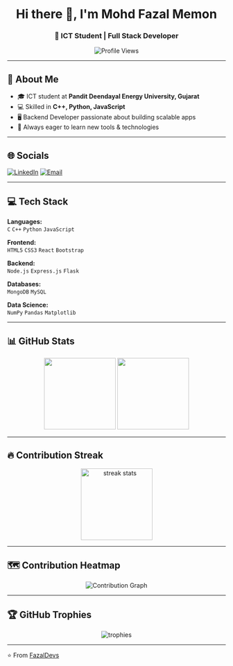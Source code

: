 <h1 align="center">Hi there 👋, I'm Mohd Fazal Memon</h1>
<h3 align="center">🚀 ICT Student | Full Stack Developer</h3>

<p align="center">
  <img src="https://komarev.com/ghpvc/?username=FazalDevs&label=Profile%20Views&color=blueviolet&style=flat" alt="Profile Views"/>
</p>

---

## 💫 About Me
- 🎓 ICT student at **Pandit Deendayal Energy University, Gujarat**
- 💻 Skilled in **C++, Python, JavaScript**
- 🖥 Backend Developer passionate about building scalable apps
- 🎯 Always eager to learn new tools & technologies

---

## 🌐 Socials
[![LinkedIn](https://img.shields.io/badge/LinkedIn-blue?style=flat&logo=linkedin)](https://linkedin.com/in/fazal-memon)
[![Email](https://img.shields.io/badge/Email-D14836?style=flat&logo=gmail&logoColor=white)](mailto:mohdfazalrm786@example.com)

---

## 💻 Tech Stack
**Languages:**  
`C` `C++` `Python` `JavaScript`  

**Frontend:**  
`HTML5` `CSS3` `React` `Bootstrap`  

**Backend:**  
`Node.js` `Express.js` `Flask`  

**Databases:**  
`MongoDB` `MySQL`  

**Data Science:**  
`NumPy` `Pandas` `Matplotlib`  

---

## 📊 GitHub Stats
<p align="center">
  <img src="https://github-readme-stats.vercel.app/api?username=FazalDevs&show_icons=true&theme=radical" height="165"/>
  <img src="https://github-readme-stats.vercel.app/api/top-langs/?username=FazalDevs&layout=compact&theme=radical" height="165"/>
</p>

---

## 🔥 Contribution Streak
<p align="center">
  <img src="https://streak-stats.demolab.com/?user=FazalDevs&theme=radical" alt="streak stats" height="165"/>
</p>

---

## 🗺 Contribution Heatmap
<p align="center">
  <img src="https://github-readme-activity-graph.vercel.app/graph?username=FazalDevs&theme=react-dark&hide_border=true&area=true" alt="Contribution Graph"/>
</p>

---

## 🏆 GitHub Trophies
<p align="center">
  <img src="https://github-profile-trophy.vercel.app/?username=FazalDevs&theme=dracula&no-frame=true&margin-w=15&row=1" alt="trophies"/>
</p>

---

⭐️ From [FazalDevs](https://github.com/FazalDevs)
